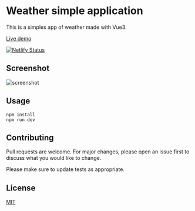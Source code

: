 # Weather simple application

This is a simples app of weather made with Vue3.

[Live demo](https://weather-vue3.netlify.app)

[![Netlify Status](https://api.netlify.com/api/v1/badges/3725754f-026b-4c3b-a90b-f128175be303/deploy-status)](https://app.netlify.com/sites/weather-vue3/deploys)

## Screenshot
![screenshot](https://user-images.githubusercontent.com/38577695/106676928-8f620e80-6596-11eb-8099-b911bc30e82d.png)

## Usage

```
npm install 
npm run dev
```

## Contributing
Pull requests are welcome. For major changes, please open an issue first to discuss what you would like to change.

Please make sure to update tests as appropriate.

## License
[MIT](https://choosealicense.com/licenses/mit/)
